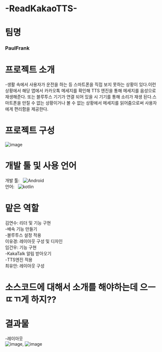 # -ReadKakaoTTS-

#  팀명

### PaulFrank

# 프로젝트 소개

-생활 속에서 사용자가 운전을 하는 등 스마트폰을 직접 보지 못하는 상황이 있다.이런 상황에서 해당 앱에서 카카오톡 메세지를 확인해 TTS 엔진을 통해 메세지를 음성으로 재생해준다. 또는 블루투스 기기가 연결 되어 있을 시 기기를 통해 소리가 재생 된다.스마트폰을 만질 수 없는 상황이거나 볼 수 없는 상황에서 메세지를 읽어줌으로써 사용자에게 편리함을 제공한다.


# 프로젝트 구성


![image](https://github.com/gnunoo/ReadKakaoTTS/assets/97424506/e60037ae-48fe-4bf3-9151-d8f553249991)

# 개발 툴 및 사용 언어
개발 툴: &nbsp; <img alt="Android" src ="https://img.shields.io/badge/Android-3DDC84.svg?&style=for-the-badge&logo=Android&logoColor=black"/><br/>
언어: &nbsp; <img alt="kotlin" src ="https://img.shields.io/badge/kotlin-7F52FF.svg?&style=for-the-badge&logo=kotlin&logoColor=black"/>



# 맡은 역할
김연수: 리더 및 기능 구현<br/>
-배속 기능 만들기<br/>
-블루투스 설정 적용<br/>
이유경: 레이아웃 구성 및 디자인<br/>
임건우: 기능 구현<br/>
-KakaTalk 알림 받아오기<br/>
-TTS엔진 적용<br/>
최유안: 레이아웃 구성<br/>

# 소스코드에 대해서 소개를 해야하는데 으ㅡㄸㄲ게 하지??

# 결과물 

-레이아웃<br/>
![image](https://github.com/gnunoo/ReadKakaoTTS/assets/97424506/bdde89fb-7893-497e-bde6-5aabf335314b), ![image](https://github.com/gnunoo/ReadKakaoTTS/assets/97424506/0f34f4df-1856-4b6c-8bf8-540fcda7d132)




